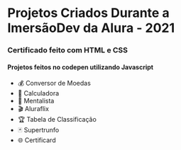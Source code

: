 

# Projetos Criados Durante a ImersãoDev da Alura - 2021
 
### Certificado feito com HTML e CSS
#### Projetos feitos no codepen utilizando Javascript

- 💰 Conversor de Moedas
- 🔢 Calculadora
- 🔮 Mentalista
- 🎬 Aluraflix
- 🏆 Tabela de Classificação
- 🃏 Supertrunfo
- 🌐 Certificard
